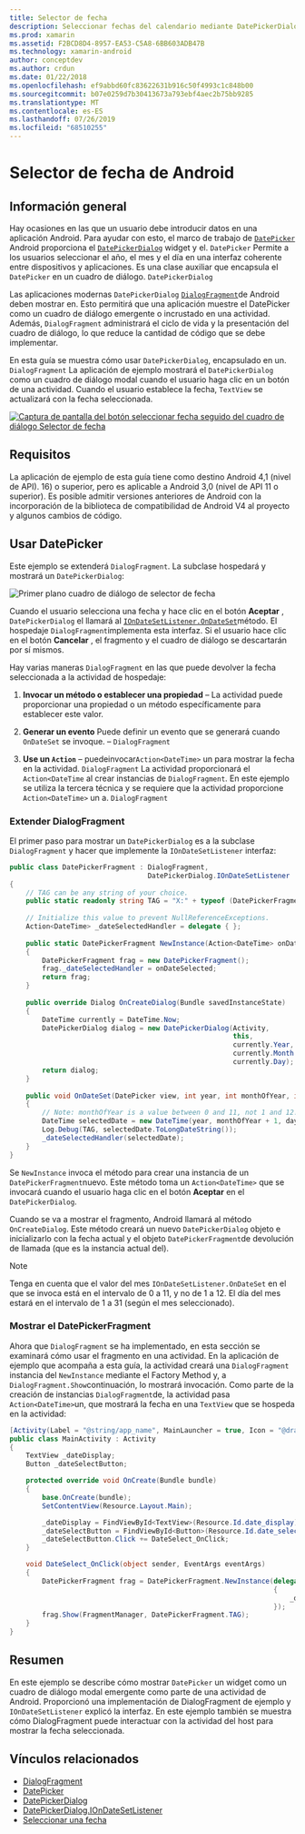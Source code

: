 ```yaml
---
title: Selector de fecha
description: Seleccionar fechas del calendario mediante DatePickerDialog y DialogFragment
ms.prod: xamarin
ms.assetid: F2BCD8D4-8957-EA53-C5A8-6BB603ADB47B
ms.technology: xamarin-android
author: conceptdev
ms.author: crdun
ms.date: 01/22/2018
ms.openlocfilehash: ef9abbd60fc83622631b916c50f4993c1c848b00
ms.sourcegitcommit: b07e0259d7b30413673a793ebf4aec2b75bb9285
ms.translationtype: MT
ms.contentlocale: es-ES
ms.lasthandoff: 07/26/2019
ms.locfileid: "68510255"
---
```

# <a name="android-date-picker"></a>Selector de fecha de Android

## <a name="overview"></a>Información general

Hay ocasiones en las que un usuario debe introducir datos en una aplicación Android. Para ayudar con esto, el marco de trabajo de [`DatePicker`](xref:Android.Widget.DatePicker) Android proporciona el [`DatePickerDialog`](xref:Android.App.DatePickerDialog) widget y el. `DatePicker` Permite a los usuarios seleccionar el año, el mes y el día en una interfaz coherente entre dispositivos y aplicaciones. Es una clase auxiliar que encapsula el `DatePicker` en un cuadro de diálogo. `DatePickerDialog`

Las aplicaciones modernas `DatePickerDialog` [`DialogFragment`](xref:Android.App.DialogFragment)de Android deben mostrar en. Esto permitirá que una aplicación muestre el DatePicker como un cuadro de diálogo emergente o incrustado en una actividad. Además, `DialogFragment` administrará el ciclo de vida y la presentación del cuadro de diálogo, lo que reduce la cantidad de código que se debe implementar.

En esta guía se muestra cómo usar `DatePickerDialog`, encapsulado en un. `DialogFragment` La aplicación de ejemplo mostrará el `DatePickerDialog` como un cuadro de diálogo modal cuando el usuario haga clic en un botón de una actividad. Cuando el usuario establece la fecha, `TextView` se actualizará con la fecha seleccionada.

[![Captura de pantalla del botón seleccionar fecha seguido del cuadro de diálogo Selector de fecha](date-picker-images/image-01-sml.png)](date-picker-images/image-01.png#lightbox)

## <a name="requirements"></a>Requisitos

La aplicación de ejemplo de esta guía tiene como destino Android 4,1 (nivel de API).
16) o superior, pero es aplicable a Android 3,0 (nivel de API 11 o superior). Es posible admitir versiones anteriores de Android con la incorporación de la biblioteca de compatibilidad de Android V4 al proyecto y algunos cambios de código.

## <a name="using-the-datepicker"></a>Usar DatePicker

Este ejemplo se extenderá `DialogFragment`. La subclase hospedará y mostrará un `DatePickerDialog`:

![Primer plano cuadro de diálogo de selector de fecha](date-picker-images/image-02.png)

Cuando el usuario selecciona una fecha y hace clic en el botón **Aceptar** , `DatePickerDialog` el llamará al [`IOnDateSetListener.OnDateSet`](xref:Android.App.DatePickerDialog.IOnDateSetListener.OnDateSet*)método.
El hospedaje `DialogFragment`implementa esta interfaz. Si el usuario hace clic en el botón **Cancelar** , el fragmento y el cuadro de diálogo se descartarán por sí mismos.

Hay varias maneras `DialogFragment` en las que puede devolver la fecha seleccionada a la actividad de hospedaje:

1. **Invocar un método o establecer una propiedad** &ndash; La actividad puede proporcionar una propiedad o un método específicamente para establecer este valor.

2. **Generar un evento** Puede definir un evento que se generará cuando `OnDateSet` se invoque. &ndash; `DialogFragment`

3. **Use un `Action`**  &ndash; puedeinvocar`Action<DateTime>` un para mostrar la fecha en la actividad. `DialogFragment` La actividad proporcionará el `Action<DateTime` al crear instancias de `DialogFragment`. En este ejemplo se utiliza la tercera técnica y se requiere que la actividad proporcione `Action<DateTime>` un a. `DialogFragment`

### <a name="extending-dialogfragment"></a>Extender DialogFragment

El primer paso para mostrar un `DatePickerDialog` es a la subclase `DialogFragment` y hacer que implemente la `IOnDateSetListener` interfaz:

```csharp
public class DatePickerFragment : DialogFragment, 
                                  DatePickerDialog.IOnDateSetListener
{
    // TAG can be any string of your choice.
    public static readonly string TAG = "X:" + typeof (DatePickerFragment).Name.ToUpper();
    
    // Initialize this value to prevent NullReferenceExceptions.
    Action<DateTime> _dateSelectedHandler = delegate { };
    
    public static DatePickerFragment NewInstance(Action<DateTime> onDateSelected)
    {
        DatePickerFragment frag = new DatePickerFragment();
        frag._dateSelectedHandler = onDateSelected;
        return frag;
    }
    
    public override Dialog OnCreateDialog(Bundle savedInstanceState)
    {
        DateTime currently = DateTime.Now;
        DatePickerDialog dialog = new DatePickerDialog(Activity, 
                                                       this, 
                                                       currently.Year, 
                                                       currently.Month - 1,
                                                       currently.Day);
        return dialog;
    }
    
    public void OnDateSet(DatePicker view, int year, int monthOfYear, int dayOfMonth)
    {
        // Note: monthOfYear is a value between 0 and 11, not 1 and 12!
        DateTime selectedDate = new DateTime(year, monthOfYear + 1, dayOfMonth);
        Log.Debug(TAG, selectedDate.ToLongDateString());
        _dateSelectedHandler(selectedDate);
    }
}
```

Se `NewInstance` invoca el método para crear una instancia de un `DatePickerFragment`nuevo. Este método toma un `Action<DateTime>` que se invocará cuando el usuario haga clic en el botón **Aceptar** en el `DatePickerDialog`.

Cuando se va a mostrar el fragmento, Android llamará al método `OnCreateDialog`. Este método creará un nuevo `DatePickerDialog` objeto e inicializarlo con la fecha actual y el objeto `DatePickerFragment`de devolución de llamada (que es la instancia actual del).

> [!NOTE]
> Tenga en cuenta que el valor del mes `IOnDateSetListener.OnDateSet` en el que se invoca está en el intervalo de 0 a 11, y no de 1 a 12. El día del mes estará en el intervalo de 1 a 31 (según el mes seleccionado).

### <a name="showing-the-datepickerfragment"></a>Mostrar el DatePickerFragment

Ahora que `DialogFragment` se ha implementado, en esta sección se examinará cómo usar el fragmento en una actividad. En la aplicación de ejemplo que acompaña a esta guía, la actividad creará una `DialogFragment` instancia del `NewInstance` mediante el Factory Method y, a `DialogFragment.Show`continuación, lo mostrará invocación. Como parte de la creación de instancias `DialogFragment`de, la actividad pasa `Action<DateTime>`un, que mostrará la fecha en una `TextView` que se hospeda en la actividad:

```csharp
[Activity(Label = "@string/app_name", MainLauncher = true, Icon = "@drawable/icon")]
public class MainActivity : Activity
{
    TextView _dateDisplay;
    Button _dateSelectButton;

    protected override void OnCreate(Bundle bundle)
    {
        base.OnCreate(bundle);
        SetContentView(Resource.Layout.Main);

        _dateDisplay = FindViewById<TextView>(Resource.Id.date_display);
        _dateSelectButton = FindViewById<Button>(Resource.Id.date_select_button);
        _dateSelectButton.Click += DateSelect_OnClick;
    }

    void DateSelect_OnClick(object sender, EventArgs eventArgs)
    {
        DatePickerFragment frag = DatePickerFragment.NewInstance(delegate(DateTime time)
                                                                 {
                                                                     _dateDisplay.Text = time.ToLongDateString();
                                                                 });
        frag.Show(FragmentManager, DatePickerFragment.TAG);
    }
}
```

## <a name="summary"></a>Resumen

En este ejemplo se describe cómo mostrar `DatePicker` un widget como un cuadro de diálogo modal emergente como parte de una actividad de Android. Proporcionó una implementación de DialogFragment de ejemplo y `IOnDateSetListener` explicó la interfaz. En este ejemplo también se muestra cómo DialogFragment puede interactuar con la actividad del host para mostrar la fecha seleccionada.

## <a name="related-links"></a>Vínculos relacionados

- [DialogFragment](xref:Android.App.DialogFragment)
- [DatePicker](xref:Android.Widget.DatePicker)
- [DatePickerDialog](xref:Android.App.DatePickerDialog)
- [DatePickerDialog.IOnDateSetListener](xref:Android.App.DatePickerDialog.IOnDateSetListener)
- [Seleccionar una fecha](https://github.com/xamarin/recipes/tree/master/Recipes/android/controls/datepicker/select_a_date)

